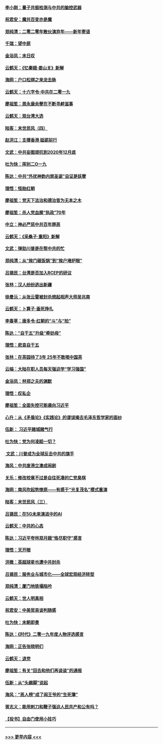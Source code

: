 #### [李小刚：量子共振检测与中共的脑控武器](../pages/nsc993/n11754518.md?t=12301922) 
#### [祝君安：魔共百变亦是魔](../pages/nsc993/n11754469.md?t=12301922) 
#### [郑纯清：二零二零年散伙演弃年——新年寄语](../pages/nsc993/n11754195.md?t=12301922) 
#### [千瑞：望中原](../pages/nsc993/n11754159.md?t=12301922) 
#### [金浴凤：末日叹](../pages/nsc993/n11752359.md?t=12301922) 
#### [云鹤天：《忆秦娥‧娄山关》新解](../pages/nsc993/n11752348.md?t=12301922) 
#### [海网：户口松绑之来龙去脉](../pages/nsc993/n11752328.md?t=12301922) 
#### [云鹤天：十六字令‧中共在二零一九](../pages/nsc993/n11752305.md?t=12301922) 
#### [廖祖笙：周永康余孽在不断寻衅滋事](../pages/nsc993/n11751013.md?t=12301922) 
#### [云鹤天：观台湾大选](../pages/nsc993/n11751007.md?t=12301922) 
#### [陆客：末世民风（四）](../pages/nsc993/n11749203.md?t=12301922) 
#### [赵洪江：支撑香港 砥砺前行](../pages/nsc993/n11748482.md?t=12301922) 
#### [文武：中共妄图顽抗到2020年12月底](../pages/nsc993/n11748446.md?t=12301922) 
#### [吐为快：挥别二O一九](../pages/nsc993/n11748411.md?t=12301922) 
#### [陈达：中共“外扰神韵内禁圣诞”自证是妖孽](../pages/nsc993/n11748226.md?t=12301922) 
#### [理悟：怪胎红朝](../pages/nsc993/n11748206.md?t=12301922) 
#### [廖祖笙：党天下法治和德治皆为无本之木](../pages/nsc993/n11748135.md?t=12301922) 
#### [廖祖笙：杀人党血腥“执政”70年](../pages/nsc993/n11745144.md?t=12301922) 
#### [中立：神必严惩中共百年罪恶](../pages/nsc993/n11744970.md?t=12301922) 
#### [云鹤天：《采桑子‧重阳》新解](../pages/nsc993/n11744948.md?t=12301922) 
#### [文武：弹劾川普是在帮中共的忙](../pages/nsc993/n11744758.md?t=12301922) 
#### [郑纯清：从“挨门砸饭锅”到“挨户堵炉眼”](../pages/nsc993/n11744745.md?t=12301922) 
#### [吕锡民：台湾是否加入RCEP的研议](../pages/nsc993/n11744701.md?t=12301922) 
#### [张林：汉人纷纷逃出新疆](../pages/nsc993/n11743530.md?t=12301922) 
#### [徐曼沅：从张云雷被封杀想起相声大师吴兆南](../pages/nsc993/n11741816.md?t=12301922) 
#### [云鹤天：卜算子‧垂死挣扎](../pages/nsc993/n11739956.md?t=12301922) 
#### [李春草：唐多令‧红朝的“斗”与“拍”](../pages/nsc993/n11739830.md?t=12301922) 
#### [陈达：“自干五”升级“牵妨母”](../pages/nsc993/n11739724.md?t=12301922) 
#### [理悟：悲哀自干五](../pages/nsc993/n11739547.md?t=12301922) 
#### [张林：在茶园待了3年 25年不敢喝中国茶](../pages/nsc993/n11739240.md?t=12301922) 
#### [云端：大陆在职人员每天强迫学“学习强国”](../pages/nsc993/n11738735.md?t=12301922) 
#### [金浴凤：林郑之夫的渊默](../pages/nsc993/n11737735.md?t=12301922) 
#### [理悟：叹私企](../pages/nsc993/n11737715.md?t=12301922) 
#### [廖祖笙：全面失控可能袭向习近平](../pages/nsc993/n11737704.md?t=12301922) 
#### [心升：从《矛盾论》《实践论》的谬误揭去毛泽东哲学家的面纱](../pages/nsc993/n11736962.md?t=12301922) 
#### [伍新： 习近平赌城赌气行](../pages/nsc993/n11736929.md?t=12301922) 
#### [吐为快：党为何凌蹈一切？](../pages/nsc993/n11736915.md?t=12301922) 
#### [ 文武：川普成为全球反击中共的旗手](../pages/nsc993/n11736882.md?t=12301922) 
#### [海风：中共废港立澳成闹剧](../pages/nsc993/n11735857.md?t=12301922) 
#### [关乐：修改校章不过是自往死凑的亡党臭棋](../pages/nsc993/n11735097.md?t=12301922) 
#### [海网：南风吹起势燎原——有感于“光复茂名”模式重演](../pages/nsc993/n11732308.md?t=12301922) 
#### [陆客：末世民风（三）](../pages/nsc993/n11732211.md?t=12301922) 
#### [吕锡民：在5G未来演进中的AI](../pages/nsc993/n11730010.md?t=12301922) 
#### [云鹤天：中共的心态](../pages/nsc993/n11729906.md?t=12301922) 
#### [陈达：习近平夸林郑月娥“恪尽职守”感言](../pages/nsc993/n11729881.md?t=12301922) 
#### [理悟：天开眼](../pages/nsc993/n11729699.md?t=12301922) 
#### [洪微：英超球星也遭中共封杀](../pages/nsc993/n11727243.md?t=12301922) 
#### [吕锡民：服务业与城市化——全球宏观经济转型](../pages/nsc993/n11725845.md?t=12301922) 
#### [郑纯清：厦门地铁塌陷吟](../pages/nsc993/n11725813.md?t=12301922) 
#### [云鹤天：世人明真相](../pages/nsc993/n11725621.md?t=12301922) 
#### [祝君安：中美贸易谈判随感](../pages/nsc993/n11725609.md?t=12301922) 
#### [吐为快：末朝即景](../pages/nsc993/n11723365.md?t=12301922) 
#### [陈达：《时代》二零一九年度人物评选感言](../pages/nsc993/n11723337.md?t=12301922) 
#### [海网：正告张晓明们](../pages/nsc993/n11723228.md?t=12301922) 
#### [云鹤天：退党](../pages/nsc993/n11723056.md?t=12301922) 
#### [廖祖笙：有关“回去和他们再谈谈”的通报](../pages/nsc993/n11722442.md?t=12301922) 
#### [伍新：从“头踢脚”说起](../pages/nsc993/n11722429.md?t=12301922) 
#### [海风：“恶人榜”成了阎王爷的“生死簿”](../pages/nsc993/n11722272.md?t=12301922) 
#### [胥志义：能用剌刀和鞭子强迫人民共产和公有吗？](../pages/nsc993/n11720569.md?t=12301922) 
#### [【投书】自由门使用小技巧](../pages/nsc993/n11720180.md?t=12301922) 

----
#### [ >>> 更早内容 <<< ](../indexes/nsc993-earlier.md)
